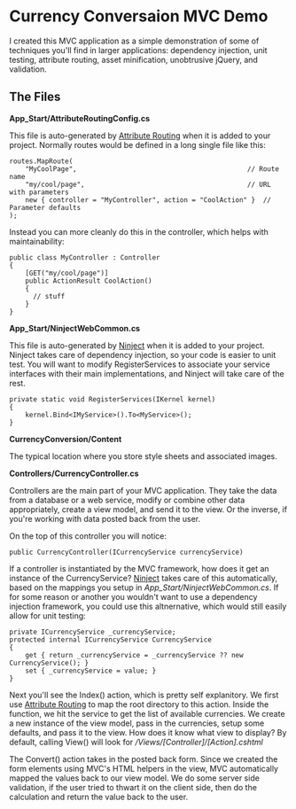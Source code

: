 Currency Conversaion MVC Demo
=============================

I created this MVC application as a simple demonstration of some of techniques you'll 
find in larger applications:  dependency injection, unit testing, attribute routing,
asset minification, unobtrusive jQuery, and validation.

The Files
---------
**App_Start/AttributeRoutingConfig.cs**

This file is auto-generated by [Attribute Routing](http://attributerouting.net/) when it 
is added to your project.  Normally routes would be defined in a long single file like this:

    routes.MapRoute(
        "MyCoolPage",                                           // Route name
        "my/cool/page",                                         // URL with parameters
        new { controller = "MyController", action = "CoolAction" }  // Parameter defaults
    );
    
Instead you can more cleanly do this in the controller, which helps with maintainability:

    public class MyController : Controller
    {
        [GET("my/cool/page")]
        public ActionResult CoolAction()
        {
          // stuff
        }
    }
    
**App_Start/NinjectWebCommon.cs**

This file is auto-generated by [Ninject](http://www.ninject.org/) when it is added to your
project.  Ninject takes care of dependency injection, so your code is easier to unit test.
You will want to modify RegisterServices to associate your service interfaces with their 
main implementations, and Ninject will take care of the rest.

    private static void RegisterServices(IKernel kernel)
    {
        kernel.Bind<IMyService>().To<MyService>();
    }  
        
**CurrencyConversion/Content**

The typical location where you store style sheets and associated images.

**Controllers/CurrencyController.cs**

Controllers are the main part of your MVC application.  They take the data from a database
or a web service, modify or combine other data appropriately, create a view model, and send
it to the view.  Or the inverse, if you're working with data posted back from the user.

On the top of this controller you will notice:

    public CurrencyController(ICurrencyService currencyService)
    
If a controller is instantiated by the MVC framework, how does it get an instance of
the CurrencyService?  [Ninject](http://www.ninject.org/) takes care of this automatically,
based on the mappings you setup in *App_Start/NinjectWebCommon.cs*.  If for some reason or
another you wouldn't want to use a dependency injection framework, you could use this
altnernative, which would still easily allow for unit testing:

    private ICurrencyService _currencyService;
    protected internal ICurrencyService CurrencyService
    {
        get { return _currencyService = _currencyService ?? new CurrencyService(); }
        set { _currencyService = value; }
    }
    
Next you'll see the Index() action, which is pretty self explanitory.  We first use 
[Attribute Routing](http://attributerouting.net/) to map the root directory to this action.
Inside the function, we hit the service to get the list of available currencies.  We create
a new instance of the view model, pass in the currencies, setup some defaults, and pass
it to the view. How does it know what view to display?  By default, calling View() will look for
*/Views/[Controller]/[Action].cshtml*

The Convert() action takes in the posted back form.  Since we created the form elements
using MVC's HTML helpers in the view, MVC automatically mapped the values back to our view model.
We do some server side validation, if the user tried to thwart it on the client side,
then do the calculation and return the value back to the user.
